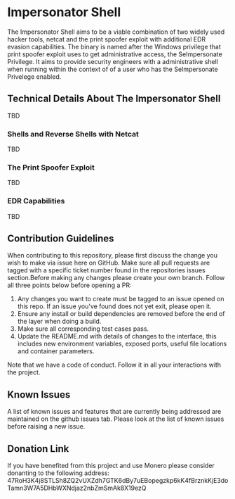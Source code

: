 # Impersonator Shell

The Impersonator Shell aims to be a viable combination of two widely used hacker tools, netcat and the print spoofer exploit with additional EDR evasion capabilities. The binary is named after the Windows privilege that print spoofer exploit uses to get administrative access, the SeImpersonate Privilege. It aims to provide security engineers with a administrative shell when running within the context of of a user who has the SeImpersonate Privelege enabled.

## Technical Details About The Impersonator Shell

TBD

### Shells and Reverse Shells with Netcat

TBD

### The Print Spoofer Exploit

TBD

### EDR Capabilities

TBD

## Contribution Guidelines

When contributing to this repository, please first discuss the change you wish to make via issue here on GitHub. Make sure all pull requests are tagged with a specific ticket number found in the repositories issues section.Before making any changes please create your own branch. Follow all three points below before opening a PR:

1. Any changes you want to create must be tagged to an issue opened on this repo. If an issue you've found does not yet exit, please open it.
2. Ensure any install or build dependencies are removed before the end of the layer when doing a build.
3. Make sure all corresponding test cases pass.
4. Update the README.md with details of changes to the interface, this includes new environment variables, exposed ports, useful file locations and container parameters.

Note that we have a code of conduct. Follow it in all your interactions with the project.

## Known Issues

A list of known issues and features that are currently being addressed are maintained on the github issues tab. Please look at the list of known issues before raising a new issue.

## Donation Link

If you have benefited from this project and use Monero please consider donanting to the following address:
47RoH3K4j8STLSh8ZQ2vUXZdh7GTK6dBy7uEBopegzkp6kK4fBrznkKjE3doTamn3W7A5DHbWXNdjaz2nbZmSmAk8X19ezQ